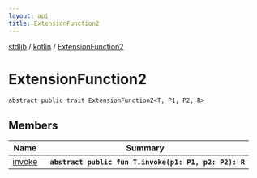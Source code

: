 ```yaml
---
layout: api
title: ExtensionFunction2
---
```

[stdlib](../../index.md) / [kotlin](../index.md) / [ExtensionFunction2](index.md)

# ExtensionFunction2

```
abstract public trait ExtensionFunction2<T, P1, P2, R> 
```

## Members

| Name | Summary |
|------|---------|
|[invoke](invoke.md)|&nbsp;&nbsp;**`abstract public fun T.invoke(p1: P1, p2: P2): R`**<br>|
